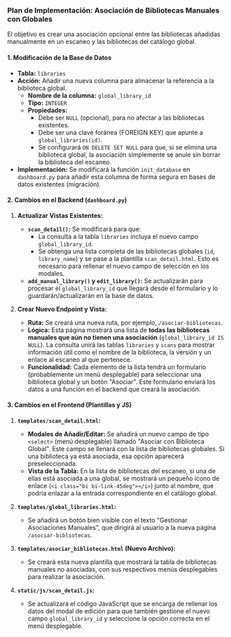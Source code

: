 ### Plan de Implementación: Asociación de Bibliotecas Manuales con Globales

El objetivo es crear una asociación opcional entre las bibliotecas añadidas manualmente en un escaneo y las bibliotecas del catálogo global.

#### 1. Modificación de la Base de Datos

-   **Tabla:** `libraries`
-   **Acción:** Añadir una nueva columna para almacenar la referencia a la biblioteca global.
    -   **Nombre de la columna:** `global_library_id`
    -   **Tipo:** `INTEGER`
    -   **Propiedades:**
        -   Debe ser `NULL` (opcional), para no afectar a las bibliotecas existentes.
        -   Debe ser una clave foránea (FOREIGN KEY) que apunte a `global_libraries(id)`.
        -   Se configurará `ON DELETE SET NULL` para que, si se elimina una biblioteca global, la asociación simplemente se anule sin borrar la biblioteca del escaneo.
-   **Implementación:** Se modificará la función `init_database` en `dashboard.py` para añadir esta columna de forma segura en bases de datos existentes (migración).

#### 2. Cambios en el Backend (`dashboard.py`)

1.  **Actualizar Vistas Existentes:**
    -   **`scan_detail()`:** Se modificará para que:
        -   La consulta a la tabla `libraries` incluya el nuevo campo `global_library_id`.
        -   Se obtenga una lista completa de las bibliotecas globales (`id`, `library_name`) y se pase a la plantilla `scan_detail.html`. Esto es necesario para rellenar el nuevo campo de selección en los modales.
    -   **`add_manual_library()` y `edit_library()`:** Se actualizarán para procesar el `global_library_id` que llegará desde el formulario y lo guardarán/actualizarán en la base de datos.

2.  **Crear Nuevo Endpoint y Vista:**
    -   **Ruta:** Se creará una nueva ruta, por ejemplo, `/asociar-bibliotecas`.
    -   **Lógica:** Esta página mostrará una lista de **todas las bibliotecas manuales que aún no tienen una asociación** (`global_library_id IS NULL`). La consulta unirá las tablas `libraries` y `scans` para mostrar información útil como el nombre de la biblioteca, la versión y un enlace al escaneo al que pertenece.
    -   **Funcionalidad:** Cada elemento de la lista tendrá un formulario (probablemente un menú desplegable) para seleccionar una biblioteca global y un botón "Asociar". Este formulario enviará los datos a una función en el backend que creará la asociación.

#### 3. Cambios en el Frontend (Plantillas y JS)

1.  **`templates/scan_detail.html`:**
    -   **Modales de Añadir/Editar:** Se añadirá un nuevo campo de tipo `<select>` (menú desplegable) llamado "Asociar con Biblioteca Global". Este campo se llenará con la lista de bibliotecas globales. Si una biblioteca ya está asociada, esa opción aparecerá preseleccionada.
    -   **Vista de la Tabla:** En la lista de bibliotecas del escaneo, si una de ellas está asociada a una global, se mostrará un pequeño icono de enlace (`<i class="bi bi-link-45deg"></i>`) junto al nombre, que podría enlazar a la entrada correspondiente en el catálogo global.

2.  **`templates/global_libraries.html`:**
    -   Se añadirá un botón bien visible con el texto "Gestionar Asociaciones Manuales", que dirigirá al usuario a la nueva página `/asociar-bibliotecas`.

3.  **`templates/asociar_bibliotecas.html` (Nuevo Archivo):**
    -   Se creará esta nueva plantilla que mostrará la tabla de bibliotecas manuales no asociadas, con sus respectivos menús desplegables para realizar la asociación.

4.  **`static/js/scan_detail.js`:**
    -   Se actualizará el código JavaScript que se encarga de rellenar los datos del modal de edición para que también gestione el nuevo campo `global_library_id` y seleccione la opción correcta en el menú desplegable.
